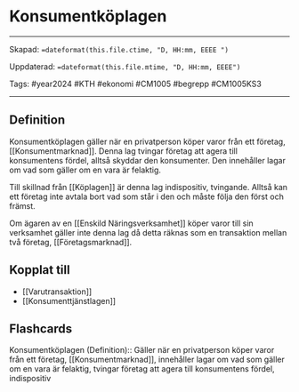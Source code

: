 # Konsumentköplagen

---
Skapad: `=dateformat(this.file.ctime, "D, HH:mm, EEEE ")`

Uppdaterad: `=dateformat(this.file.mtime, "D, HH:mm, EEEE")`

Tags: #year2024 #KTH #ekonomi #CM1005 #begrepp #CM1005KS3

---

## Definition

Konsumentköplagen gäller när en privatperson köper varor från ett företag, [[Konsumentmarknad]]. Denna lag tvingar företag att agera till konsumentens fördel, alltså skyddar den konsumenter. Den innehåller lagar om vad som gäller om en vara är felaktig.

Till skillnad från [[Köplagen]] är denna lag indispositiv, tvingande. Alltså kan ett företag inte avtala bort vad som står i den och måste följa den först och främst.

Om ägaren av en [[Enskild Näringsverksamhet]] köper varor till sin verksamhet gäller inte denna lag då detta räknas som en transaktion mellan två företag, [[Företagsmarknad]].

## Kopplat till

- [[Varutransaktion]]
- [[Konsumenttjänstlagen]]

## Flashcards

Konsumentköplagen (Definition):: Gäller när en privatperson köper varor från ett företag, [[Konsumentmarknad]], innehåller lagar om vad som gäller om en vara är felaktig, tvingar företag att agera till konsumentens fördel, indispositiv
<!--SR:!2024-03-09,16,250!2024-03-06,4,270-->
